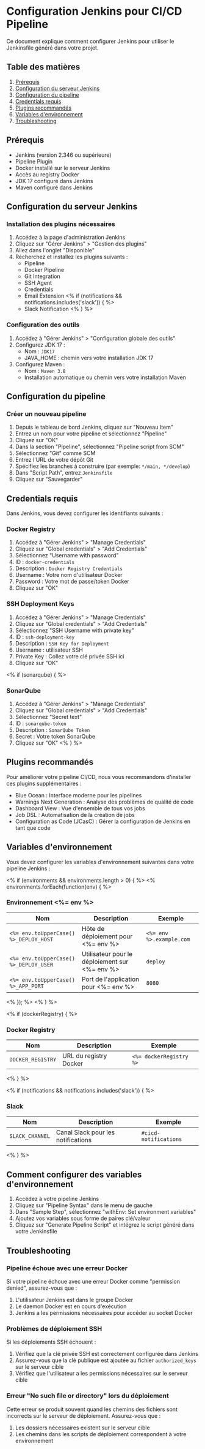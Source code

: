 # Configuration Jenkins pour CI/CD Pipeline

Ce document explique comment configurer Jenkins pour utiliser le Jenkinsfile généré dans votre projet.

## Table des matières
1. [Prérequis](#prérequis)
2. [Configuration du serveur Jenkins](#configuration-du-serveur-jenkins)
3. [Configuration du pipeline](#configuration-du-pipeline)
4. [Credentials requis](#credentials-requis)
5. [Plugins recommandés](#plugins-recommandés)
6. [Variables d'environnement](#variables-denvironnement)
7. [Troubleshooting](#troubleshooting)

## Prérequis

- Jenkins (version 2.346 ou supérieure)
- Pipeline Plugin
- Docker installé sur le serveur Jenkins
- Accès au registry Docker
- JDK 17 configuré dans Jenkins
- Maven configuré dans Jenkins

## Configuration du serveur Jenkins

### Installation des plugins nécessaires

1. Accédez à la page d'administration Jenkins
2. Cliquez sur "Gérer Jenkins" > "Gestion des plugins"
3. Allez dans l'onglet "Disponible"
4. Recherchez et installez les plugins suivants :
   - Pipeline
   - Docker Pipeline
   - Git Integration
   - SSH Agent
   - Credentials
   - Email Extension
<% if (notifications && notifications.includes('slack')) { %>
   - Slack Notification
<% } %>

### Configuration des outils

1. Accédez à "Gérer Jenkins" > "Configuration globale des outils"
2. Configurez JDK 17 :
   - Nom : `JDK17`
   - JAVA_HOME : chemin vers votre installation JDK 17
3. Configurez Maven :
   - Nom : `Maven 3.8`
   - Installation automatique ou chemin vers votre installation Maven

## Configuration du pipeline

### Créer un nouveau pipeline

1. Depuis le tableau de bord Jenkins, cliquez sur "Nouveau Item"
2. Entrez un nom pour votre pipeline et sélectionnez "Pipeline"
3. Cliquez sur "OK"
4. Dans la section "Pipeline", sélectionnez "Pipeline script from SCM"
5. Sélectionnez "Git" comme SCM
6. Entrez l'URL de votre dépôt Git
7. Spécifiez les branches à construire (par exemple: `*/main, */develop`)
8. Dans "Script Path", entrez `Jenkinsfile`
9. Cliquez sur "Sauvegarder"

## Credentials requis

Dans Jenkins, vous devez configurer les identifiants suivants :

### Docker Registry

1. Accédez à "Gérer Jenkins" > "Manage Credentials"
2. Cliquez sur "Global credentials" > "Add Credentials"
3. Sélectionnez "Username with password"
4. ID : `docker-credentials`
5. Description : `Docker Registry Credentials`
6. Username : Votre nom d'utilisateur Docker
7. Password : Votre mot de passe/token Docker
8. Cliquez sur "OK"

### SSH Deployment Keys

1. Accédez à "Gérer Jenkins" > "Manage Credentials"
2. Cliquez sur "Global credentials" > "Add Credentials"
3. Sélectionnez "SSH Username with private key"
4. ID : `ssh-deployment-key`
5. Description : `SSH Key for Deployment`
6. Username : utilisateur SSH
7. Private Key : Collez votre clé privée SSH ici
8. Cliquez sur "OK"

<% if (sonarqube) { %>
### SonarQube

1. Accédez à "Gérer Jenkins" > "Manage Credentials"
2. Cliquez sur "Global credentials" > "Add Credentials"
3. Sélectionnez "Secret text"
4. ID : `sonarqube-token`
5. Description : `SonarQube Token`
6. Secret : Votre token SonarQube
7. Cliquez sur "OK"
<% } %>

## Plugins recommandés

Pour améliorer votre pipeline CI/CD, nous vous recommandons d'installer ces plugins supplémentaires :

- Blue Ocean : Interface moderne pour les pipelines
- Warnings Next Generation : Analyse des problèmes de qualité de code
- Dashboard View : Vue d'ensemble de tous vos jobs
- Job DSL : Automatisation de la création de jobs
- Configuration as Code (JCasC) : Gérer la configuration de Jenkins en tant que code

## Variables d'environnement

Vous devez configurer les variables d'environnement suivantes dans votre pipeline Jenkins :

<% if (environments && environments.length > 0) { %>
<% environments.forEach(function(env) { %>
### Environnement <%= env %>

| Nom | Description | Exemple |
|-----|-------------|---------|
| `<%= env.toUpperCase() %>_DEPLOY_HOST` | Hôte de déploiement pour <%= env %> | `<%= env %>.example.com` |
| `<%= env.toUpperCase() %>_DEPLOY_USER` | Utilisateur pour le déploiement sur <%= env %> | `deploy` |
| `<%= env.toUpperCase() %>_APP_PORT` | Port de l'application pour <%= env %> | `8080` |
<% }); %>
<% } %>

<% if (dockerRegistry) { %>
### Docker Registry

| Nom | Description | Exemple |
|-----|-------------|---------|
| `DOCKER_REGISTRY` | URL du registry Docker | `<%= dockerRegistry %>` |
<% } %>

<% if (notifications && notifications.includes('slack')) { %>
### Slack

| Nom | Description | Exemple |
|-----|-------------|---------|
| `SLACK_CHANNEL` | Canal Slack pour les notifications | `#cicd-notifications` |
<% } %>

## Comment configurer des variables d'environnement

1. Accédez à votre pipeline Jenkins
2. Cliquez sur "Pipeline Syntax" dans le menu de gauche
3. Dans "Sample Step", sélectionnez "withEnv: Set environment variables"
4. Ajoutez vos variables sous forme de paires clé/valeur
5. Cliquez sur "Generate Pipeline Script" et intégrez le script généré dans votre Jenkinsfile

## Troubleshooting

### Pipeline échoue avec une erreur Docker

Si votre pipeline échoue avec une erreur Docker comme "permission denied", assurez-vous que :
1. L'utilisateur Jenkins est dans le groupe Docker
2. Le daemon Docker est en cours d'exécution
3. Jenkins a les permissions nécessaires pour accéder au socket Docker

### Problèmes de déploiement SSH

Si les déploiements SSH échouent :
1. Vérifiez que la clé privée SSH est correctement configurée dans Jenkins
2. Assurez-vous que la clé publique est ajoutée au fichier `authorized_keys` sur le serveur cible
3. Vérifiez que l'utilisateur a les permissions nécessaires sur le serveur cible

### Erreur "No such file or directory" lors du déploiement

Cette erreur se produit souvent quand les chemins des fichiers sont incorrects sur le serveur de déploiement. Assurez-vous que :
1. Les dossiers nécessaires existent sur le serveur cible
2. Les chemins dans les scripts de déploiement correspondent à votre environnement
